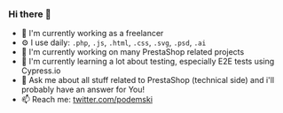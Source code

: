 ### Hi there 👋

<!--
**kpodemski/kpodemski** is a ✨ _special_ ✨ repository because its `README.md` (this file) appears on your GitHub profile.

Here are some ideas to get you started:

- 🔭 I’m currently working on ...
- 🌱 I’m currently learning ...
- 👯 I’m looking to collaborate on ...
- 🤔 I’m looking for help with ...
- 💬 Ask me about ...
- 📫 How to reach me: ...
- 😄 Pronouns: ...
- ⚡ Fun fact: ...
-->

- 🏢 I'm currently working as a freelancer
- ⚙️ I use daily: `.php`, `.js`, `.html`, `.css`, `.svg`, `.psd`, `.ai`
- 🔭 I'm currently working on many PrestaShop related projects
- 🌱 I'm currently learning a lot about testing, especially E2E tests using Cypress.io
- 💬 Ask me about all stuff related to PrestaShop (technical side) and i'll probably have an answer for You!
- 📫 Reach me: [twitter.com/podemski](https://twitter.com/podemski)

